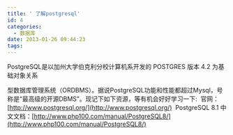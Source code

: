 ```yaml
---
title: ' 了解postgresql'
id: 4
categories:
  - 数据库
date: 2013-01-26 09:44:23
tags:
---
```


PostgreSQL是以加州大学伯克利分校计算机系开发的 POSTGRES 版本 4.2 为基础对象关系

型数据库管理系统（ORDBMS）。据说PostgreSQL功能和性能都超过Mysql，号称是&ldquo;最高级的开源DBMS&rdquo;。现记下如下资源，等有机会好好学习一下:
&nbsp;官网：[http://www.postgresql.org/](http://www.postgresql.org/)
&nbsp;PostgreSQL 8.1 中文文档：[http://www.php100.com/manual/PostgreSQL8/](http://www.php100.com/manual/PostgreSQL8/)